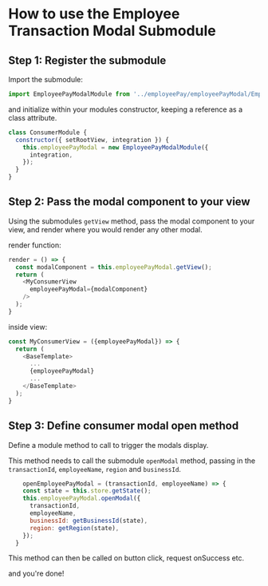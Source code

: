 How to use the Employee Transaction Modal Submodule
===================================================

Step 1: Register the submodule
------------------------------

Import the submodule:
```js
import EmployeePayModalModule from '../employeePay/employeePayModal/EmployeePayModalModule';
```

and initialize within your modules constructor, keeping a reference as a class attribute.

```js
class ConsumerModule {
  constructor({ setRootView, integration }) {
    this.employeePayModal = new EmployeePayModalModule({
      integration,
    });
  }
}
```

Step 2: Pass the modal component to your view
---------------------------------------------
Using the submodules `getView` method, pass the modal component to your view, and render where you would render any other modal.

render function:
```js
render = () => {
  const modalComponent = this.employeePayModal.getView();
  return (
    <MyConsumerView
      employeePayModal={modalComponent}
    />
  );
}
```

inside view:
```js
const MyConsumerView = ({employeePayModal}) => {
  return (
    <BaseTemplate>
      ...
      {employeePayModal}
      ...
    </BaseTemplate>
  );
}
```

Step 3: Define consumer modal open method
-----------------------------------------
Define a module method to call to trigger the modals display.

This method needs to call the submodule `openModal` method, passing in the `transactionId`, `employeeName`, `region` and `businessId`.
```js
    openEmployeePayModal = (transactionId, employeeName) => {
    const state = this.store.getState();
    this.employeePayModal.openModal({
      transactionId,
      employeeName,
      businessId: getBusinessId(state),
      region: getRegion(state),
    });
  }
```
This method can then be called on button click, request onSuccess etc.

and you're done!
